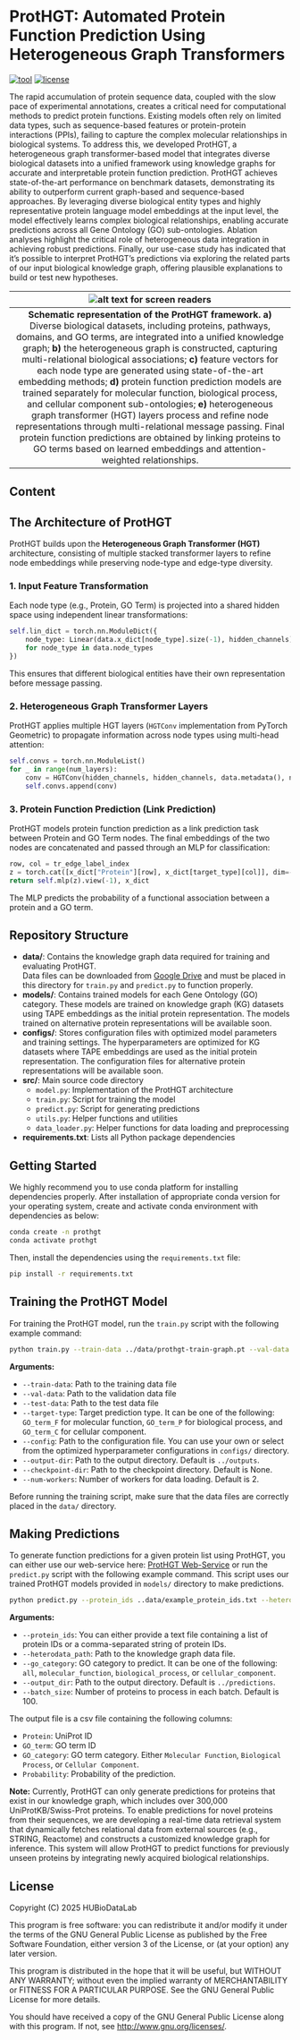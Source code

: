 # ProtHGT: Automated Protein Function Prediction Using Heterogeneous Graph Transformers
[![tool](https://img.shields.io/badge/tool-x.svg?logo=streamlit&logoColor=black&color=ffd21c)](https://huggingface.co/spaces/HUBioDataLab/ProtHGT) [![license](https://img.shields.io/badge/license-GPLv3-blue.svg)](http://www.gnu.org/licenses/)


The rapid accumulation of protein sequence data, coupled with the slow pace of experimental annotations, creates a critical need for computational methods to predict protein functions. Existing models often rely on limited data types, such as sequence-based features or protein-protein interactions (PPIs), failing to capture the complex molecular relationships in biological systems. To address this, we developed ProtHGT, a heterogeneous graph transformer-based model that integrates diverse biological datasets into a unified framework using knowledge graphs for accurate and interpretable protein function prediction.
ProtHGT achieves state-of-the-art performance on benchmark datasets, demonstrating its ability to outperform current graph-based and sequence-based approaches. By leveraging diverse biological entity types and highly representative protein language model embeddings at the input level, the model effectively learns complex biological relationships, enabling accurate predictions across all Gene Ontology (GO) sub-ontologies. Ablation analyses highlight the critical role of heterogeneous data integration in achieving robust predictions. Finally, our use-case study has indicated that it’s possible to interpret ProtHGT’s predictions via exploring the related parts of our input biological knowledge graph, offering plausible explanations to build or test new hypotheses.

| ![alt text for screen readers](overview.png "Schematic workflow of the Domain2GO") | 
|:--:| 
| **Schematic representation of the ProtHGT framework.** **a)** Diverse biological datasets, including proteins, pathways, domains, and GO terms, are integrated into a unified knowledge graph; **b)** the heterogeneous graph is constructed, capturing multi-relational biological associations; **c)** feature vectors for each node type are generated using state-of-the-art embedding methods; **d)** protein function prediction models are trained separately for molecular function, biological process, and cellular component sub-ontologies; **e)** heterogeneous graph transformer (HGT) layers process and refine node representations through multi-relational message passing. Final protein function predictions are obtained by linking proteins to GO terms based on learned embeddings and attention-weighted relationships. |

## Content <!-- omit in toc -->

## The Architecture of ProtHGT

ProtHGT builds upon the **Heterogeneous Graph Transformer (HGT)** architecture, consisting of multiple stacked transformer layers to refine node embeddings while preserving node-type and edge-type diversity. 

### 1. Input Feature Transformation  
Each node type (e.g., Protein, GO Term) is projected into a shared hidden space using independent linear transformations:
```python
self.lin_dict = torch.nn.ModuleDict({
    node_type: Linear(data.x_dict[node_type].size(-1), hidden_channels)
    for node_type in data.node_types
})
```
This ensures that different biological entities have their own representation before message passing.

### 2. Heterogeneous Graph Transformer Layers

ProtHGT applies multiple HGT layers (``HGTConv`` implementation from PyTorch Geometric) to propagate information across node types using multi-head attention:

```python
self.convs = torch.nn.ModuleList()
for _ in range(num_layers):
    conv = HGTConv(hidden_channels, hidden_channels, data.metadata(), num_heads, group='sum')
    self.convs.append(conv)
```

### 3. Protein Function Prediction (Link Prediction)

ProtHGT models protein function prediction as a link prediction task between Protein and GO Term nodes.
The final embeddings of the two nodes are concatenated and passed through an MLP for classification:

```python
row, col = tr_edge_label_index
z = torch.cat([x_dict["Protein"][row], x_dict[target_type][col]], dim=-1)
return self.mlp(z).view(-1), x_dict
```
The MLP predicts the probability of a functional association between a protein and a GO term.


## Repository Structure
- **data/**: Contains the knowledge graph data required for training and evaluating ProtHGT.  
Data files can be downloaded from [Google Drive](https://drive.google.com/drive/u/0/folders/1VcMcayVnBD82F7xcUzLFNzlEixRSoFSu) and must be placed in this directory for `train.py` and `predict.py` to function properly.
- **models/**: Contains trained models for each Gene Ontology (GO) category. These models are trained on knowledge graph (KG) datasets using TAPE embeddings as the initial protein representation. The models trained on alternative protein representations will be available soon.
- **configs/**: Stores configuration files with optimized model parameters and training settings. The hyperparameters are optimized for KG datasets where TAPE embeddings are used as the initial protein representation. The configuration files for alternative protein representations will be available soon.
- **src/**: Main source code directory
  - `model.py`: Implementation of the ProtHGT architecture
  - `train.py`: Script for training the model
  - `predict.py`: Script for generating predictions
  - `utils.py`: Helper functions and utilities
  - `data_loader.py`: Helper functions for data loading and preprocessing
- **requirements.txt**: Lists all Python package dependencies

## Getting Started
We highly recommend you to use conda platform for installing dependencies properly. After installation of appropriate conda version for your operating system, create and activate conda environment with dependencies as below:

```sh
conda create -n prothgt
conda activate prothgt
```

Then, install the dependencies using the `requirements.txt` file:

```sh
pip install -r requirements.txt
```

## Training the ProtHGT Model
For training the ProtHGT model, run the `train.py` script with the following example command:

```sh
python train.py --train-data ../data/prothgt-train-graph.pt --val-data ../data/prothgt-val-graph.pt --test-data ../data/prothgt-test-graph.pt --target-type GO_term_F --config ../configs/config.json
```

**Arguments:**
- `--train-data`: Path to the training data file
- `--val-data`: Path to the validation data file
- `--test-data`: Path to the test data file
- `--target-type`: Target prediction type. It can be one of the following: `GO_term_F` for molecular function, `GO_term_P` for biological process, and `GO_term_C` for cellular component.
- `--config`: Path to the configuration file. You can use your own or select from the optimized hyperparameter configurations in `configs/` directory.
- `--output-dir`: Path to the output directory. Default is `../outputs`.
- `--checkpoint-dir`: Path to the checkpoint directory. Default is None.
- `--num-workers`: Number of workers for data loading. Default is 2.

Before running the training script, make sure that the data files are correctly placed in the `data/` directory.

## Making Predictions

To generate function predictions for a given protein list using ProtHGT, you can either use our web-service here: [ProtHGT Web-Service](https://huggingface.co/spaces/HUBioDataLab/ProtHGT) or run the `predict.py` script with the following example command. This script uses our trained ProtHGT models provided in `models/` directory to make predictions.

```sh
python predict.py --protein_ids ..data/example_protein_ids.txt --heterodata_path ../data/prothgt-kg.pt --go_category all
```

**Arguments:**
- `--protein_ids`: You can either provide a text file containing a list of protein IDs or a comma-separated string of protein IDs.
- `--heterodata_path`: Path to the knowledge graph data file.
- `--go_category`: GO category to predict. It can be one of the following: `all`, `molecular_function`, `biological_process`, or `cellular_component`.
- `--output_dir`: Path to the output directory. Default is `../predictions`.
- `--batch_size`: Number of proteins to process in each batch. Default is 100.

The output file is a csv file containing the following columns:
- `Protein`: UniProt ID
- `GO_term`: GO term ID
- `GO_category`: GO term category. Either `Molecular Function`, `Biological Process`, or `Cellular Component`.
- `Probability`: Probability of the prediction.

**Note:** Currently, ProtHGT can only generate predictions for proteins that exist in our knowledge graph, which includes over 300,000 UniProtKB/Swiss-Prot proteins. To enable predictions for novel proteins from their sequences, we are developing a real-time data retrieval system that dynamically fetches relational data from external sources (e.g., STRING, Reactome) and constructs a customized knowledge graph for inference. This system will allow ProtHGT to predict functions for previously unseen proteins by integrating newly acquired biological relationships.

## License
Copyright (C) 2025 HUBioDataLab

This program is free software: you can redistribute it and/or modify it under the terms of the GNU General Public License as published by the Free Software Foundation, either version 3 of the License, or (at your option) any later version.

This program is distributed in the hope that it will be useful, but WITHOUT ANY WARRANTY; without even the implied warranty of MERCHANTABILITY or FITNESS FOR A PARTICULAR PURPOSE. See the GNU General Public License for more details.

You should have received a copy of the GNU General Public License along with this program. If not, see http://www.gnu.org/licenses/.
